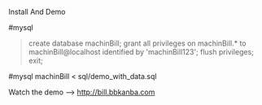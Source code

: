 
Install And Demo

#mysql
>create database machinBill;
>grant all privileges on machinBill.* to machinBill@localhost identified by 'machinBill123';
>flush privileges;
>exit;

#mysql machinBill < sql/demo_with_data.sql

Watch the demo
 --> http://bill.bbkanba.com
